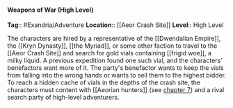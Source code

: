 #### Weapons of War (High Level)
**Tag**:: #Exandria/Adventure
**Location**:: [[Aeor Crash Site]]
**Level**:: High Level

 The characters are hired by a representative of the [[Dwendalian Empire]], the [[Kryn Dynasty]], [[the Myriad]], or some other faction to travel to the [[Aeor Crash Site]] and search for gold vials containing [[frigid woe]], a milky liquid. A previous expedition found one such vial, and the characters' benefactors want more of it. The party's benefactor wants to keep the vials from falling into the wrong hands or wants to sell them to the highest bidder. To reach a hidden cache of vials in the depths of the crash site, the characters must content with [[Aeorian hunters]] (see [chapter 7](https://www.dndbeyond.com/sources/egtw/wildemount-bestiary#AeorianHunters "chapter 7")) and a rival search party of high-level adventurers.
